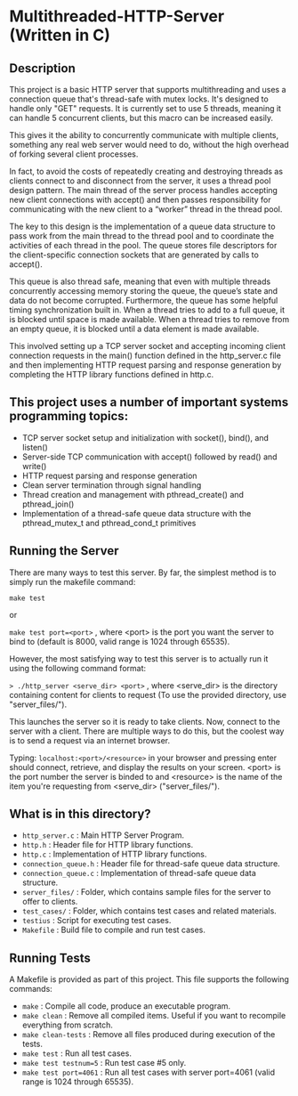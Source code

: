 # Multithreaded-HTTP-Server (Written in C)
## Description
This project is a basic HTTP server that supports multithreading and uses a connection queue that's thread-safe with mutex locks. It's designed to handle only "GET" requests. It is currently set to use 5 threads, meaning it can handle 5 concurrent clients, but this macro can be increased easily.

This gives it the ability to concurrently communicate with multiple clients, something any real web server would need to do, without the high overhead of forking several client processes.

In fact, to avoid the costs of repeatedly creating and destroying threads as clients connect to and disconnect from the server, it uses a thread pool design pattern. The main thread of the server process handles accepting new client connections with accept() and then passes responsibility for communicating with the new client to a “worker” thread in the thread pool.

The key to this design is the implementation of a queue data structure to pass work from the main thread to the thread pool and to coordinate the activities of each thread in the pool. The queue stores file descriptors for the client-specific connection sockets that are generated by calls to accept().

This queue is also thread safe, meaning that even with multiple threads concurrently accessing memory storing the queue, the queue’s state and data do not become corrupted. Furthermore, the queue has some helpful timing synchronization built in. When a thread tries to add to a full queue, it is blocked until space is made available. When a thread tries to remove from an empty queue, it is blocked until a data element is made available.

This involved setting up a TCP server socket and accepting incoming client connection requests in the main() function defined in the http_server.c file and then implementing HTTP request parsing and response generation by completing the HTTP library functions defined in http.c.

## This project uses a number of important systems programming topics:

- TCP server socket setup and initialization with socket(), bind(), and listen()
- Server-side TCP communication with accept() followed by read() and write()
- HTTP request parsing and response generation
- Clean server termination through signal handling
- Thread creation and management with pthread_create() and pthread_join()
- Implementation of a thread-safe queue data structure with the pthread_mutex_t and pthread_cond_t primitives

## Running the Server

There are many ways to test this server. By far, the simplest method is to simply run the makefile command:

<code>make test</code>

or

<code>make test port=\<port></code> , where \<port>
  is the port you want the server to bind to (default is 8000, valid range is 1024 through 65535). 

However, the most satisfying way to test this server is to actually run it  using the following command format:

<code>> ./http_server <serve_dir> \<port></code> , where <serve_dir> is the directory containing content for clients to request (To use the provided directory, use "server_files/").
  
This launches the server so it is ready to take clients. Now, connect to the server with a client. There are multiple ways to do this, but the coolest way is to send a request via an internet browser.

  Typing: <code>localhost:\<port>/\<resource></code> in your browser and pressing enter should connect, retrieve, and display the results on your screen. \<port> is the port number the server is binded to and \<resource>
  is the name of the item you're requesting from \<serve_dir> ("server_files/"). 



## What is in this directory?
<ul>
  <li>  <code>http_server.c</code> : Main HTTP Server Program.
  <li>  <code>http.h</code> : Header file for HTTP library functions.
  <li>  <code>http.c</code> : Implementation of HTTP library functions.
  <li>  <code>connection_queue.h</code> : Header file for thread-safe queue data structure.
  <li>  <code>connection_queue.c</code> : Implementation of thread-safe queue data structure.
  <li>  <code>server_files/</code> : Folder, which contains sample files for the server to offer to clients.
  <li>  <code>test_cases/</code> : Folder, which contains test cases and related materials.
  <li>  <code>testius</code> : Script for executing test cases.
  <li>  <code>Makefile</code> : Build file to compile and run test cases.
</ul>

## Running Tests
  
A Makefile is provided as part of this project. This file supports the following commands:

<ul>
  <li>  <code>make</code> : Compile all code, produce an executable program.
  <li>  <code>make clean</code> : Remove all compiled items. Useful if you want to recompile everything from scratch.
  <li>  <code>make clean-tests</code> : Remove all files produced during execution of the tests.
  <li>  <code>make test</code> : Run all test cases.
  <li>  <code>make test testnum=5</code> : Run test case #5 only.
  <li>  <code>make test port=4061</code> : Run all test cases with server port=4061 (valid range is 1024 through 65535).
</ul>
